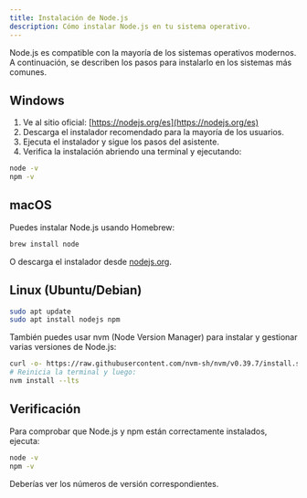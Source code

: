 ```yaml
---
title: Instalación de Node.js
description: Cómo instalar Node.js en tu sistema operativo.
---
```


Node.js es compatible con la mayoría de los sistemas operativos modernos. A continuación, se describen los pasos para instalarlo en los sistemas más comunes.

## Windows

1. Ve al sitio oficial: [https://nodejs.org/es](https://nodejs.org/es)
2. Descarga el instalador recomendado para la mayoría de los usuarios.
3. Ejecuta el instalador y sigue los pasos del asistente.
4. Verifica la instalación abriendo una terminal y ejecutando:

```bash
node -v
npm -v
```

## macOS

Puedes instalar Node.js usando Homebrew:

```bash
brew install node
```

O descarga el instalador desde [nodejs.org](https://nodejs.org/es).

## Linux (Ubuntu/Debian)

```bash
sudo apt update
sudo apt install nodejs npm
```

También puedes usar nvm (Node Version Manager) para instalar y gestionar varias versiones de Node.js:

```bash
curl -o- https://raw.githubusercontent.com/nvm-sh/nvm/v0.39.7/install.sh | bash
# Reinicia la terminal y luego:
nvm install --lts
```

## Verificación

Para comprobar que Node.js y npm están correctamente instalados, ejecuta:

```bash
node -v
npm -v
```

Deberías ver los números de versión correspondientes.
